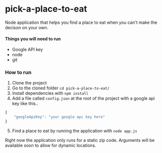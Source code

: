 # pick-a-place-to-eat

Node application that helps you find a place to eat when you can't make the decison on your own.

#### Things you will need to run
* Google API key
* node
* git

### How to run

1. Clone the project
2. Go to the cloned folder `cd pick-a-place-to-eat/`
3. Install dependencies with `npm install`
4. Add a file called `config.json` at the root of the project with a google api key like this..
```javascript 
{
    "googleApiKey": "your google api key here"
}
``` 
5. Find a place to eat by running the application with `node app.js`

Right now the application only runs for a static zip code. Arguments will be available soon to allow for dynamic locations.
